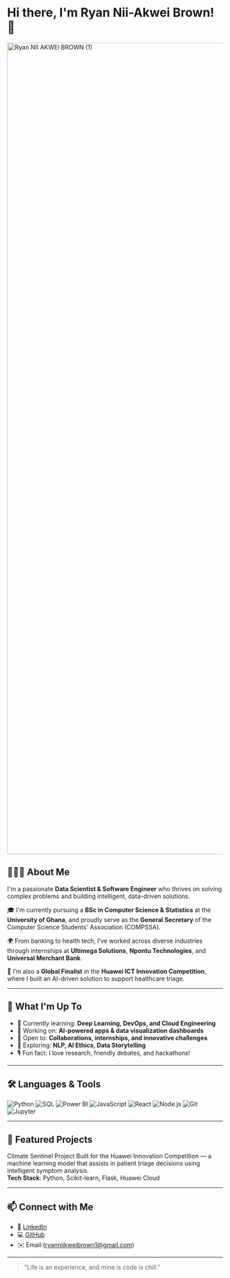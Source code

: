 # Hi there, I'm Ryan Nii-Akwei Brown! 👋
<img width="3780" height="1890" alt="Ryan NII AKWEI BROWN (1)" src="https://github.com/user-attachments/assets/bd8c6404-4b8b-4557-9fec-608af3cd7f26" />
 <!-- Optional: Add a banner image -->

## 👨🏽‍💻 About Me

I'm a passionate **Data Scientist & Software Engineer** who thrives on solving complex problems and building intelligent, data-driven solutions.

🎓 I'm currently pursuing a **BSc in Computer Science & Statistics** at the **University of Ghana**, and proudly serve as the **General Secretary** of the Computer Science Students' Association (COMPSSA).

🌍 From banking to health tech, I’ve worked across diverse industries through internships at **Ultimega Solutions**, **Npontu Technologies**, and **Universal Merchant Bank**.

🏅 I’m also a **Global Finalist** in the **Huawei ICT Innovation Competition**, where I built an AI-driven solution to support healthcare triage.

---

## 🚀 What I'm Up To

- 🌱 Currently learning: **Deep Learning, DevOps, and Cloud Engineering**
- 🔭 Working on: **AI-powered apps & data visualization dashboards**
- 🤝 Open to: **Collaborations, internships, and innovative challenges**
- 🧠 Exploring: **NLP, AI Ethics, Data Storytelling**
- 🎙️ Fun fact: I love research, friendly debates, and hackathons!

---

## 🛠️ Languages & Tools

![Python](https://img.shields.io/badge/Python-3776AB?style=flat-square&logo=python&logoColor=white)
![SQL](https://img.shields.io/badge/SQL-003B57?style=flat-square&logo=postgresql&logoColor=white)
![Power BI](https://img.shields.io/badge/Power%20BI-F2C811?style=flat-square&logo=powerbi&logoColor=black)
![JavaScript](https://img.shields.io/badge/JavaScript-F7DF1E?style=flat-square&logo=javascript&logoColor=black)
![React](https://img.shields.io/badge/React-61DAFB?style=flat-square&logo=react&logoColor=black)
![Node.js](https://img.shields.io/badge/Node.js-339933?style=flat-square&logo=node.js&logoColor=white)
![Git](https://img.shields.io/badge/Git-F05032?style=flat-square&logo=git&logoColor=white)
![Jupyter](https://img.shields.io/badge/Jupyter-F37626?style=flat-square&logo=jupyter&logoColor=white)

---

## 📌 Featured Projects

Climate Sentinel Project
Built for the Huawei Innovation Competition — a machine learning model that assists in patient triage decisions using intelligent symptom analysis.  
**Tech Stack**: Python, Scikit-learn, Flask, Huawei Cloud

---

## 📫 Connect with Me
- 💼 [LinkedIn](https://www.linkedin.com/in/ryanintech/)
- 💻 [GitHub](https://github.com/blip-cmd)
- ✉️ Email:(ryanniikweibrown1@gmail.com)

---

> "Life is an experience, and mine is code is chill."

